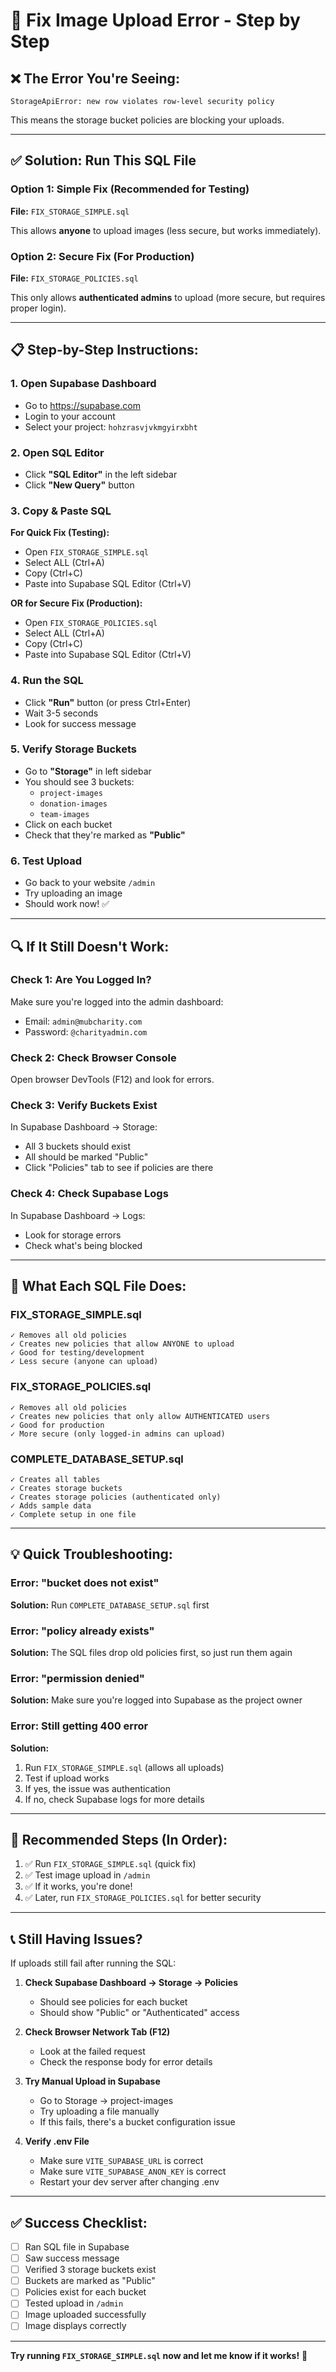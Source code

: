 # 🔧 Fix Image Upload Error - Step by Step

## ❌ The Error You're Seeing:
```
StorageApiError: new row violates row-level security policy
```

This means the storage bucket policies are blocking your uploads.

---

## ✅ Solution: Run This SQL File

### Option 1: Simple Fix (Recommended for Testing)
**File:** `FIX_STORAGE_SIMPLE.sql`

This allows **anyone** to upload images (less secure, but works immediately).

### Option 2: Secure Fix (For Production)
**File:** `FIX_STORAGE_POLICIES.sql`

This only allows **authenticated admins** to upload (more secure, but requires proper login).

---

## 📋 Step-by-Step Instructions:

### 1. Open Supabase Dashboard
- Go to https://supabase.com
- Login to your account
- Select your project: `hohzrasvjvkmgyirxbht`

### 2. Open SQL Editor
- Click **"SQL Editor"** in the left sidebar
- Click **"New Query"** button

### 3. Copy & Paste SQL
**For Quick Fix (Testing):**
- Open `FIX_STORAGE_SIMPLE.sql`
- Select ALL (Ctrl+A)
- Copy (Ctrl+C)
- Paste into Supabase SQL Editor (Ctrl+V)

**OR for Secure Fix (Production):**
- Open `FIX_STORAGE_POLICIES.sql`
- Select ALL (Ctrl+A)
- Copy (Ctrl+C)
- Paste into Supabase SQL Editor (Ctrl+V)

### 4. Run the SQL
- Click **"Run"** button (or press Ctrl+Enter)
- Wait 3-5 seconds
- Look for success message

### 5. Verify Storage Buckets
- Go to **"Storage"** in left sidebar
- You should see 3 buckets:
  - `project-images`
  - `donation-images`
  - `team-images`
- Click on each bucket
- Check that they're marked as **"Public"**

### 6. Test Upload
- Go back to your website `/admin`
- Try uploading an image
- Should work now! ✅

---

## 🔍 If It Still Doesn't Work:

### Check 1: Are You Logged In?
Make sure you're logged into the admin dashboard:
- Email: `admin@mubcharity.com`
- Password: `@charityadmin.com`

### Check 2: Check Browser Console
Open browser DevTools (F12) and look for errors.

### Check 3: Verify Buckets Exist
In Supabase Dashboard → Storage:
- All 3 buckets should exist
- All should be marked "Public"
- Click "Policies" tab to see if policies are there

### Check 4: Check Supabase Logs
In Supabase Dashboard → Logs:
- Look for storage errors
- Check what's being blocked

---

## 🎯 What Each SQL File Does:

### FIX_STORAGE_SIMPLE.sql
```
✓ Removes all old policies
✓ Creates new policies that allow ANYONE to upload
✓ Good for testing/development
✓ Less secure (anyone can upload)
```

### FIX_STORAGE_POLICIES.sql
```
✓ Removes all old policies
✓ Creates new policies that only allow AUTHENTICATED users
✓ Good for production
✓ More secure (only logged-in admins can upload)
```

### COMPLETE_DATABASE_SETUP.sql
```
✓ Creates all tables
✓ Creates storage buckets
✓ Creates storage policies (authenticated only)
✓ Adds sample data
✓ Complete setup in one file
```

---

## 💡 Quick Troubleshooting:

### Error: "bucket does not exist"
**Solution:** Run `COMPLETE_DATABASE_SETUP.sql` first

### Error: "policy already exists"
**Solution:** The SQL files drop old policies first, so just run them again

### Error: "permission denied"
**Solution:** Make sure you're logged into Supabase as the project owner

### Error: Still getting 400 error
**Solution:** 
1. Run `FIX_STORAGE_SIMPLE.sql` (allows all uploads)
2. Test if upload works
3. If yes, the issue was authentication
4. If no, check Supabase logs for more details

---

## 🚀 Recommended Steps (In Order):

1. ✅ Run `FIX_STORAGE_SIMPLE.sql` (quick fix)
2. ✅ Test image upload in `/admin`
3. ✅ If it works, you're done!
4. ✅ Later, run `FIX_STORAGE_POLICIES.sql` for better security

---

## 📞 Still Having Issues?

If uploads still fail after running the SQL:

1. **Check Supabase Dashboard → Storage → Policies**
   - Should see policies for each bucket
   - Should show "Public" or "Authenticated" access

2. **Check Browser Network Tab (F12)**
   - Look at the failed request
   - Check the response body for error details

3. **Try Manual Upload in Supabase**
   - Go to Storage → project-images
   - Try uploading a file manually
   - If this fails, there's a bucket configuration issue

4. **Verify .env File**
   - Make sure `VITE_SUPABASE_URL` is correct
   - Make sure `VITE_SUPABASE_ANON_KEY` is correct
   - Restart your dev server after changing .env

---

## ✅ Success Checklist:

- [ ] Ran SQL file in Supabase
- [ ] Saw success message
- [ ] Verified 3 storage buckets exist
- [ ] Buckets are marked as "Public"
- [ ] Policies exist for each bucket
- [ ] Tested upload in `/admin`
- [ ] Image uploaded successfully
- [ ] Image displays correctly

---

**Try running `FIX_STORAGE_SIMPLE.sql` now and let me know if it works!** 🚀
